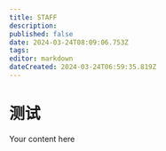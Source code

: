 ```yaml
---
title: STAFF
description: 
published: false
date: 2024-03-24T08:09:06.753Z
tags: 
editor: markdown
dateCreated: 2024-03-24T06:59:35.819Z
---
```


# 测试
Your content here
